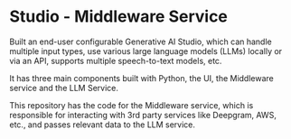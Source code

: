 # Studio - Middleware Service

Built an end-user configurable Generative AI Studio, which can handle multiple input types, use various large language models (LLMs) locally or via an API, supports multiple speech-to-text models, etc.

It has three main components built with Python, the UI, the Middleware service and the LLM Service.

This repository has the code for the Middleware service, which is responsible for interacting with 3rd party services like Deepgram, AWS, etc., and passes relevant data to the LLM service.
